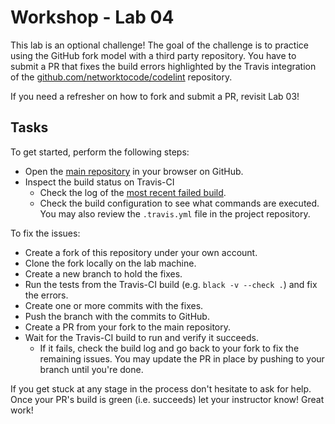 # Workshop - Lab 04

This lab is an optional challenge! The goal of the challenge is to practice using the GitHub fork model with a third party repository. You have to submit a PR that fixes the build errors highlighted by the Travis integration of the [github.com/networktocode/codelint](https://github.com/networktocode/codelint) repository.

If you need a refresher on how to fork and submit a PR, revisit Lab 03!

## Tasks

To get started, perform the following steps:

- Open the [main repository](https://github.com/networktocode/codelint) in your browser on GitHub.
- Inspect the build status on Travis-CI
  + Check the log of the [most recent failed build](https://travis-ci.com/github/networktocode/codelint).
  + Check the build configuration to see what commands are executed. You may also review the `.travis.yml` file in the project repository.

To fix the issues:

- Create a fork of this repository under your own account.
- Clone the fork locally on the lab machine.
- Create a new branch to hold the fixes.
- Run the tests from the Travis-CI build (e.g. `black -v --check .`) and fix the errors.
- Create one or more commits with the fixes.
- Push the branch with the commits to GitHub.
- Create a PR from your fork to the main repository.
- Wait for the Travis-CI build to run and verify it succeeds.
  + If it fails, check the build log and go back to your fork to fix the remaining issues. You may update the PR in place by pushing to your branch until you're done.

If you get stuck at any stage in the process don't hesitate to ask for help. Once your PR's build is green (i.e. succeeds) let your instructor know! Great work!
